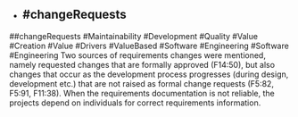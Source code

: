 - ## #changeRequests
##changeRequests #Maintainability #Development #Quality #Value #Creation #Value #Drivers #ValueBased #Software #Engineering #Software #Engineering 
Two sources of requirements changes were mentioned, namely requested changes that are formally approved (F14:50), but also changes that occur as the development process progresses (during design, development etc.) that are not raised as formal change requests (F5:82, F5:91, F11:38). When the requirements documentation is not reliable, the projects depend on individuals for correct requirements information.

